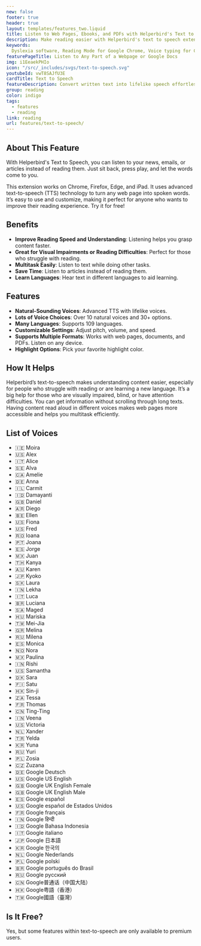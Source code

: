 ```yaml
---
new: false
footer: true
header: true
layout: templates/features_two.liquid
title: Listen to Web Pages, Ebooks, and PDFs with Helperbird's Text to Speech
description: Make reading easier with Helperbird's text to speech extension. Convert any web page, ebook, or PDF into natural-sounding speech. Perfect for Chrome, Firefox, Edge, or iPad. Easy to use and customize, it's great for enhancing your online reading experience. Try it for free!
keywords:
  Dyslexia software, Reading Mode for Google Chrome, Voice typing for Chrome, Text to speech for Chrome, text reader, Immersive Reader, dyslexia fonts, accessibility software, dyslexia software, Helperbird for Edge, Helperbird for Firefox, Helperbird for Chrome, Opendyslexic for Chrome, OpenDyslexic
featurePageTitle: Listen to Any Part of a Webpage or Google Docs
img: i1EeaekPHIo
icon: "/src/_includes/svgs/text-to-speech.svg"
youtubeId: vwT8SAJfU3E
cardTitle: Text to Speech
featureDescription: Convert written text into lifelike speech effortlessly. With Helperbird, have the contents of web pages, ebooks, and PDFs read aloud to you using realistic, natural-sounding voices.
group: reading
color: indigo
tags:
  - features
  - reading
link: reading
url: features/text-to-speech/
---
```


## About This Feature

With Helperbird's Text to Speech, you can listen to your news, emails, or articles instead of reading them. Just sit back, press play, and let the words come to you.

This extension works on Chrome, Firefox, Edge, and iPad. It uses advanced text-to-speech (TTS) technology to turn any web page into spoken words. It’s easy to use and customize, making it perfect for anyone who wants to improve their reading experience. Try it for free!

## Benefits

- **Improve Reading Speed and Understanding**: Listening helps you grasp content faster.
- **Great for Visual Impairments or Reading Difficulties**: Perfect for those who struggle with reading.
- **Multitask Easily**: Listen to text while doing other tasks.
- **Save Time**: Listen to articles instead of reading them.
- **Learn Languages**: Hear text in different languages to aid learning.

## Features

- **Natural-Sounding Voices**: Advanced TTS with lifelike voices.
- **Lots of Voice Choices**: Over 10 natural voices and 30+ options.
- **Many Languages**: Supports 109 languages.
- **Customizable Settings**: Adjust pitch, volume, and speed.
- **Supports Multiple Formats**: Works with web pages, documents, and PDFs. Listen on any device.
- **Highlight Options**: Pick your favorite highlight color.

## How It Helps

Helperbird’s text-to-speech makes understanding content easier, especially for people who struggle with reading or are learning a new language. It’s a big help for those who are visually impaired, blind, or have attention difficulties. You can get information without scrolling through long texts. Having content read aloud in different voices makes web pages more accessible and helps you multitask efficiently.

## List of Voices

- 🇮🇪 Moira
- 🇺🇸 Alex
- 🇮🇹 Alice
- 🇸🇪 Alva
- 🇨🇦 Amelie
- 🇩🇪 Anna
- 🇮🇱 Carmit
- 🇮🇩 Damayanti
- 🇬🇧 Daniel
- 🇦🇷 Diego
- 🇧🇪 Ellen
- 🇺🇸 Fiona
- 🇺🇸 Fred
- 🇷🇴 Ioana
- 🇵🇹 Joana
- 🇪🇸 Jorge
- 🇲🇽 Juan
- 🇹🇭 Kanya
- 🇦🇺 Karen
- 🇯🇵 Kyoko
- 🇸🇰 Laura
- 🇮🇳 Lekha
- 🇮🇹 Luca
- 🇧🇷 Luciana
- 🇸🇦 Maged
- 🇭🇺 Mariska
- 🇹🇼 Mei-Jia
- 🇬🇷 Melina
- 🇷🇺 Milena
- 🇪🇸 Monica
- 🇳🇴 Nora
- 🇲🇽 Paulina
- 🇮🇳 Rishi
- 🇺🇸 Samantha
- 🇩🇰 Sara
- 🇫🇮 Satu
- 🇭🇰 Sin-ji
- 🇿🇦 Tessa
- 🇫🇷 Thomas
- 🇨🇳 Ting-Ting
- 🇮🇳 Veena
- 🇺🇸 Victoria
- 🇳🇱 Xander
- 🇹🇷 Yelda
- 🇰🇷 Yuna
- 🇷🇺 Yuri
- 🇵🇱 Zosia
- 🇨🇿 Zuzana
- 🇩🇪 Google Deutsch
- 🇺🇸 Google US English
- 🇬🇧 Google UK English Female
- 🇬🇧 Google UK English Male
- 🇪🇸 Google español
- 🇺🇸 Google español de Estados Unidos
- 🇫🇷 Google français
- 🇮🇳 Google हिन्दी
- 🇮🇩 Google Bahasa Indonesia
- 🇮🇹 Google italiano
- 🇯🇵 Google 日本語
- 🇰🇷 Google 한국의
- 🇳🇱 Google Nederlands
- 🇵🇱 Google polski
- 🇧🇷 Google português do Brasil
- 🇷🇺 Google русский
- 🇨🇳 Google普通话（中国大陆）
- 🇭🇰 Google粤語（香港）
- 🇹🇼 Google國語（臺灣）

## Is It Free?

Yes, but some features within text-to-speech are only available to premium users.
